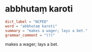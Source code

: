 # abbhutaṃ karoti

``` toml
dict_label = "NCPED"
word = "abbhutaṃ karoti"
summary = "makes a wager; lays a bet."
grammar_comment = "(?)"
```

makes a wager; lays a bet.

